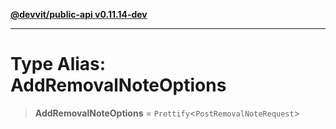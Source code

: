 [**@devvit/public-api v0.11.14-dev**](../../README.md)

---

# Type Alias: AddRemovalNoteOptions

> **AddRemovalNoteOptions** = `Prettify`\<`PostRemovalNoteRequest`\>
